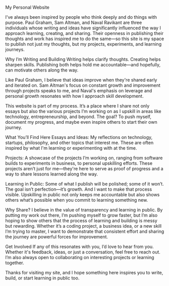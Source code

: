 My Personal Website

I've always been inspired by people who think deeply and do things with purpose. Paul Graham, Sam Altman, and Naval Ravikant are three individuals whose writing and ideas have significantly influenced the way I approach learning, creating, and sharing. Their openness in publishing their thoughts and work has inspired me to do the same—so this site is my space to publish not just my thoughts, but my projects, experiments, and learning journeys.

Why I’m Writing and Building
Writing helps clarify thoughts. Creating helps sharpen skills. Publishing both helps hold me accountable—and hopefully, can motivate others along the way.

Like Paul Graham, I believe that ideas improve when they're shared early and iterated on. Sam Altman's focus on constant growth and improvement through projects speaks to me, and Naval's emphasis on leverage and personal growth resonates with how I approach skill development.

This website is part of my process. It’s a place where I share not only essays but also the various projects I’m working on as I upskill in areas like technology, entrepreneurship, and beyond. The goal? To push myself, document my progress, and maybe even inspire others to start their own journey.

What You’ll Find Here
Essays and Ideas: My reflections on technology, startups, philosophy, and other topics that interest me. These are often inspired by what I'm learning or experimenting with at the time.

Projects: A showcase of the projects I’m working on, ranging from software builds to experiments in business, to personal upskilling efforts. These projects aren’t just for me—they're here to serve as proof of progress and a way to share lessons learned along the way.

Learning in Public: Some of what I publish will be polished; some of it won’t. The goal isn’t perfection—it’s growth. And I want to make that process visible. Upskilling in public not only keeps me accountable but also shows others what’s possible when you commit to learning something new.

Why Share?
I believe in the value of transparency and learning in public. By putting my work out there, I’m pushing myself to grow faster, but I’m also hoping to show others that the process of learning and building is messy but rewarding. Whether it’s a coding project, a business idea, or a new skill I’m trying to master, I want to demonstrate that consistent effort and sharing the journey are powerful forces for improvement.

Get Involved
If any of this resonates with you, I’d love to hear from you. Whether it's feedback, ideas, or just a conversation, feel free to reach out. I’m also always open to collaborating on interesting projects or learning together.

Thanks for visiting my site, and I hope something here inspires you to write, build, or start learning in public too.